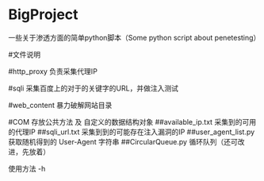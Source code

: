 # BigProject
一些关于渗透方面的简单python脚本（Some python script about penetesting）



#文件说明


#http_proxy 负责采集代理IP

#sqli 采集百度上的对于的关键字的URL，并做注入测试

#web_content 暴力破解网站目录

#COM 存放公共方法 及 自定义的数据结构对象
##available_ip.txt 采集到的可用的代理IP
##sqli_url.txt 采集到到的可能存在注入漏洞的IP
##user_agent_list.py 获取随机得到的 User-Agent 字符串
##CircularQueue.py 循环队列（还可改进，先放着）


使用方法
-h
